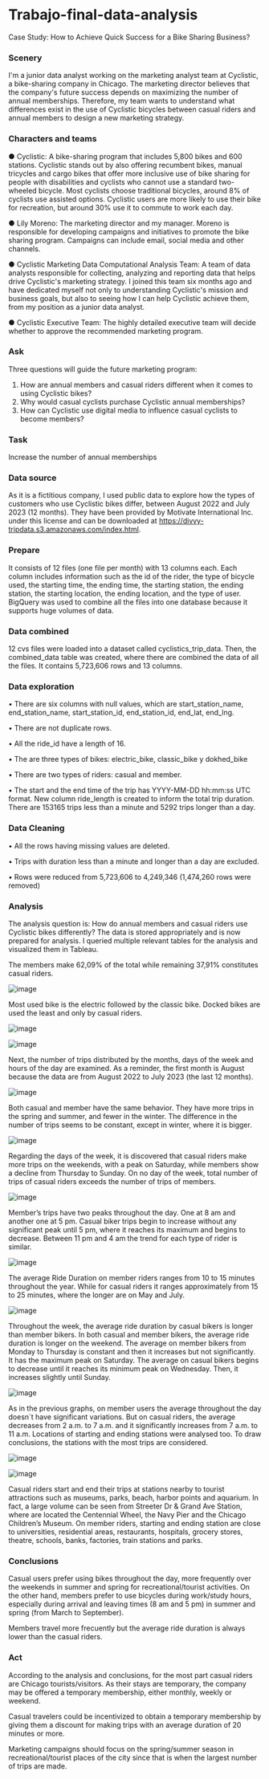 # Trabajo-final-data-analysis
Case Study: How to Achieve Quick Success for a Bike Sharing Business?

### Scenery

I'm a junior data analyst working on the marketing analyst team at Cyclistic, a bike-sharing company in Chicago. The marketing director believes that the company's future success depends on maximizing the number of annual memberships. Therefore, my team wants to understand what differences exist in the use of Cyclistic bicycles between casual riders and annual members to design a new marketing strategy. 

### Characters and teams

● Cyclistic: A bike-sharing program that includes 5,800 bikes and 600 stations. Cyclistic stands out by also offering recumbent bikes, manual tricycles and cargo bikes that offer more inclusive use of bike sharing for people with disabilities and cyclists who cannot use a standard two-wheeled bicycle. Most cyclists choose traditional bicycles, around 8% of cyclists use assisted options. Cyclistic users are more likely to use their bike for recreation, but around 30% use it to commute to work each day.

● Lily Moreno: The marketing director and my manager. Moreno is responsible for developing campaigns and initiatives to promote the bike sharing program. Campaigns can include email, social media and other channels.

● Cyclistic Marketing Data Computational Analysis Team: A team of data analysts responsible for collecting, analyzing and reporting data that helps drive Cyclistic's marketing strategy. I joined this team six months ago and have dedicated myself not only to understanding Cyclistic's mission and business goals, but also to seeing how I can help Cyclistic achieve them, from my position as a junior data analyst.

● Cyclistic Executive Team: The highly detailed executive team will decide whether to approve the recommended marketing program.

### Ask

Three questions will guide the future marketing program:
1. How are annual members and casual riders different when it comes to using Cyclistic bikes?
2. Why would casual cyclists purchase Cyclistic annual memberships?
3. How can Cyclistic use digital media to influence casual cyclists to become members?

### Task

Increase the number of annual memberships

### Data source

As it is a fictitious company, I used public data to explore how the types of customers who use Cyclistic bikes differ, between August 2022 and July 2023 (12 months). They have been provided by Motivate International Inc. under this license and can be downloaded at https://divvy-tripdata.s3.amazonaws.com/index.html.

### Prepare

It consists of 12 files (one file per month) with 13 columns each. Each column includes information such as the id of the rider, the type of bicycle used, the starting time, the ending time, the starting station, the ending station, the starting location, the ending location, and the type of user.
BigQuery was used to combine all the files into one database because it supports huge volumes of data.

### Data combined

12 cvs files were loaded into a dataset called cyclistics_trip_data. Then, the combined_data table was created, where there are combined the data of all the files. It contains 5,723,606 rows and 13 columns.

### Data exploration

•	There are six columns with null values, which are start_station_name, end_station_name, start_station_id, end_station_id, end_lat, end_lng. 

•	There are not duplicate rows.

•	All the ride_id have a length of 16.

•	The are three types of bikes: electric_bike, classic_bike y dokhed_bike

•	There are two types of riders: casual and member.

•	The start and the end time of the trip has YYYY-MM-DD hh:mm:ss UTC format. New column ride_length is created to inform the total trip duration. There are 153165 trips less than a minute and 5292 trips longer than a day. 

### Data Cleaning

•	All the rows having missing values are deleted.

•	Trips with duration less than a minute and longer than a day are excluded.

•	Rows were reduced from 5,723,606 to 4,249,346 (1,474,260 rows were removed)

### Analysis

The analysis question is: How do annual members and casual riders use Cyclistic bikes differently?
The data is stored appropriately and is now prepared for analysis. I queried multiple relevant tables for the analysis and visualized them in Tableau.

The members make 62,09% of the total while remaining 37,91% constitutes casual riders.

![image](https://github.com/alumnamsc/Trabajo-final-data-analysis/assets/94757124/06f16e65-e2ab-40d4-966d-fca3444452f4)

Most used bike is the electric followed by the classic bike. Docked bikes are used the least and only by casual riders.

![image](https://github.com/alumnamsc/Trabajo-final-data-analysis/assets/94757124/b821ccec-61a0-4303-8166-2fd10c6d29a6)

![image](https://github.com/alumnamsc/Trabajo-final-data-analysis/assets/94757124/f5a5abb7-de32-4ee5-8278-4ad0a65c0fcf)

Next, the number of trips distributed by the months, days of the week and hours of the day are examined.
As a reminder, the first month is August because the data are from August 2022 to July 2023 (the last 12 months).

![image](https://github.com/alumnamsc/Trabajo-final-data-analysis/assets/94757124/0f00dd22-480c-4090-b1d6-f45e68bf8b8c)

Both casual and member have the same behavior. They have more trips in the spring and summer, and fewer in the winter.
The difference in the number of trips seems to be constant, except in winter, where it is bigger. 

![image](https://github.com/alumnamsc/Trabajo-final-data-analysis/assets/94757124/015ef391-9e03-404b-bb94-8b7abaefd242)

Regarding the days of the week, it is discovered that casual riders make more trips on the weekends, with a peak on Saturday, while members show a decline from Thursday to Sunday. 
On no day of the week, total number of trips of casual riders exceeds the number of trips of members.

![image](https://github.com/alumnamsc/Trabajo-final-data-analysis/assets/94757124/d412b4a4-0854-4be1-8f85-0e290566e474)
 
Member’s trips have two peaks throughout the day. One at 8 am and another one at 5 pm. 
Casual biker trips begin to increase without any significant peak until 5 pm, where it reaches its maximum and begins to decrease. Between 11 pm and 4 am the trend for each type of rider is similar.

![image](https://github.com/alumnamsc/Trabajo-final-data-analysis/assets/94757124/c83bdaeb-0a10-46e5-b3fe-b3605b9fd4dd)

The average Ride Duration on member riders ranges from 10 to 15 minutes throughout the year. While for casual riders it ranges approximately from 15 to 25 minutes, where the longer are on May and July. 

![image](https://github.com/alumnamsc/Trabajo-final-data-analysis/assets/94757124/0ce38ca2-eb8a-4332-b80e-6209be5b03e2)

Throughout the week, the average ride duration by casual bikers is longer than member bikers.
In both casual and member bikers, the average ride duration is longer on the weekend. 
The average on member bikers from Monday to Thursday is constant and then it increases but not significantly. It has the maximum peak on Saturday.
The average on casual bikers begins to decrease until it reaches its minimum peak on Wednesday. Then, it increases slightly until Sunday. 

![image](https://github.com/alumnamsc/Trabajo-final-data-analysis/assets/94757124/cea03966-7606-4199-aab2-71260e4584de)
 
As in the previous graphs, on member users the average throughout the day doesn´t have significant variations. But on casual riders, the average decreases from 2 a.m. to 7 a.m. and it significantly increases from 7 a.m. to 11 a.m. 
Locations of starting and ending stations were analysed too. To draw conclusions, the stations with the most trips are considered.

![image](https://github.com/alumnamsc/Trabajo-final-data-analysis/assets/94757124/e2c67a90-0677-441b-8bb0-c1f56356ff68)

![image](https://github.com/alumnamsc/Trabajo-final-data-analysis/assets/94757124/e7c05cdc-25eb-45b1-a00a-319a0e87d366)
 
Casual riders start and end their trips at stations nearby to tourist attractions such as museums, parks, beach, harbor points and aquarium. In fact, a large volume can be seen from Streeter Dr & Grand Ave Station,  where are located the Centennial Wheel, the Navy Pier and  the Chicago Children’s Museum.
On member riders, starting and ending station are close to universities, residential areas, restaurants, hospitals, grocery stores, theatre, schools, banks, factories, train stations and parks.

### Conclusions

Casual users prefer using bikes throughout the day, more frequently over the weekends in summer and spring for recreational/tourist activities. On the other hand, members prefer to use bicycles during work/study hours, especially during arrival and leaving times (8 am and 5 pm) in summer and spring (from March to September).

Members travel more frecuently but the average ride duration is always lower than the casual riders.

### Act

According to the analysis and conclusions, for the most part casual riders are Chicago tourists/visitors. As their stays are temporary, the company may be offered a temporary membership, either monthly, weekly or weekend.

Casual travelers could be incentivized to obtain a temporary membership by giving them a discount for making trips with an average duration of 20 minutes or more.

Marketing campaigns should focus on the spring/summer season in recreational/tourist places of the city since that is when the largest number of trips are made.

